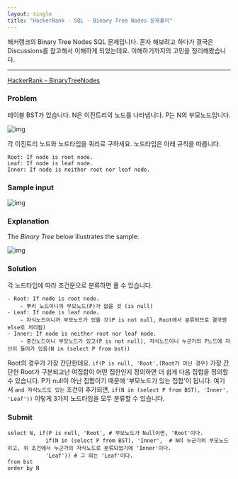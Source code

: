 ```yaml
---
layout: single
title: "HackerRank - SQL - Binary Tree Nodes 문제풀이"
---
```



해커랭크의 Binary Tree Nodes SQL 문제입니다.
혼자 해보려고 하다가 결국은 Discussions를 참고해서 이해하게 되었는데요.
이해하기까지의 고민을 정리해봤습니다.

---

[HackerRank - BinaryTreeNodes](https://www.hackerrank.com/challenges/binary-search-tree-1/problem?isFullScreen=false)


### Problem

테이블 BST가 있습니다. N은 이진트리의 노드를 나타냅니다. P는 N의 부모노드입니다. 

![img](https://s3.amazonaws.com/hr-challenge-images/12888/1443818507-5095ab9853-1.png)

각 이진트리 노드와 노드타입을 쿼리로 구하세요. 노드타입은 아래 규칙을 따릅니다.

```
Root: If node is root node.
Leaf: If node is leaf node.
Inner: If node is neither root nor leaf node.
```

### Sample input

![img](https://s3.amazonaws.com/hr-challenge-images/12888/1443818467-30644673f6-2.png)



### Explanation

The *Binary Tree* below illustrates the sample:

![img](https://s3.amazonaws.com/hr-challenge-images/12888/1443773633-f9e6fd314e-simply_sql_bst.png)

### Solution

각 노드타입에 따라 조건문으로 분류하면 풀 수 있습니다.


```
- Root: If node is root node.
    - 뿌리 노드이니까 부모노드(P)가 없을 것 (is null)
- Leaf: If node is leaf node.
    - 자식노드이니까 부모노드가 있을 것(P is not null, Root에서 분류되므로 결국엔 else로 처리됨)
- Inner: If node is neither root nor leaf node.
    - 중간노드이니 부모노드가 있고(P is not null), 자식노드이니 누군가의 P노드에 자신이 들어가 있음(N in (select P from bst))
```

Root의 경우가 가장 간단한데요. 
`if(P is null, 'Root',(Root가 아닌 경우)`
가장 간단한 Root가 구분되고난 여집합이 어떤 집한인지 정의하면 더 쉽게 다음 집합을 정의할 수 있습니다.
P가 null이 아닌 집합이기 때문에 '부모노드가 있는 집합'이 됩니다. 여기서 `and 자식노드도 있는` 조건이 추가되면, `if(N in (select P from BST), 'Inner', 'Leaf'))` 이렇게 3가지 노드타입을 모두 분류할 수 있습니다.


### Submit

```mysql
select N, if(P is null, 'Root', # 부모노드가 Null이면, 'Root'이다.
            if(N in (select P from BST), 'Inner',  # N이 누군가의 부모노드이고, 위 조건에서 누군가의 자식노드로 분류되었기에 'Inner'이다.
            'Leaf')) # 그 외는 'Leaf'이다.
from bst
order by N
```
